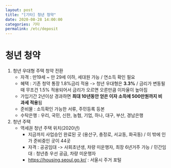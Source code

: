 ```yaml
---
layout: post
title: "[기타] 청년 청약"
date: 2020-08-28 14:00:00
categories: 기타
permalink: /etc/deposit
---
```




# 청년 청약

1. 청년 우대형 주택 청약 전환
   - 자격 : 만19세 ~ 만 29세 이하, 세대원 가능 / 연소득 확인 필요
   - 혜택 : 기존 청약 통장 1.8%금리 적용 -> 청년 우대형은 **3.3%** / 금리가 변동될때 무조건 1.5% 적용되어서 금리가 오르면 오른만큼 이자율이 높아짐
   - 가입기간 2년이상 경과하면 **최대 10년동안 얻은 이자 소득에 500만원까지 비과세 적용**됨
   - 준비물 : 소득확인 가능한 서류, 주민등록 등본
   - 수탁은행 : 우리, 국민, 신한, 농협, 기업, 하나, 대구, 부산, 경남은행
2. 청년 주택
   - 역세권 청년 주택 위치(2020년)
     - 지금까지 사업승인 완료된 곳 (용산구, 충정로, 서교동, 화곡동) / 이 밖에 인가 준비중인 곳이 44곳
     - 자격 : 공공임대 -> 사회초년생, 차량 미운행자, 최장 6년거주 가능 / 민간임대 : 청년층 우선 공급, 차량 미운행자
     - <https://housing.seoul.go.kr/> : 서울시 주거 포털
